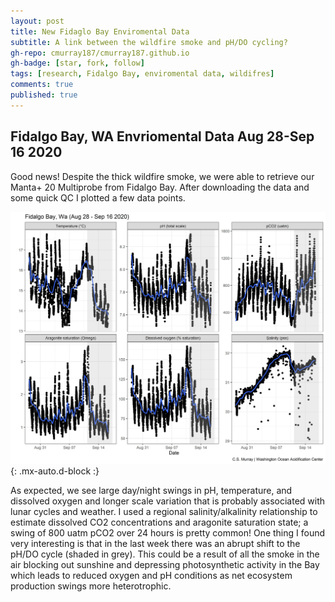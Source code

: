 ```yaml
---
layout: post
title: New Fidaglo Bay Enviromental Data 
subtitle: A link between the wildfire smoke and pH/DO cycling?
gh-repo: cmurray187/cmurray187.github.io
gh-badge: [star, fork, follow]
tags: [research, Fidalgo Bay, enviromental data, wildifres]
comments: true
published: true
---
```


## Fidalgo Bay, WA Envriomental Data Aug 28-Sep 16 2020

Good news! Despite the thick wildfire smoke, we were able to retrieve our Manta+ 20 Multiprobe from Fidalgo Bay. After downloading the data and some quick QC I plotted a few data points.

![](https://github.com/cmurray187/cmurray187.github.io/blob/master/notebookimages/Fidalgo%20Bay,%20WA%20Aug28-Sep16%202020.jpeg?raw=true){: .mx-auto.d-block :}


As expected, we see large day/night swings in pH, temperature, and dissolved oxygen and longer scale variation that is probably associated with lunar cycles and weather. I used a regional salinity/alkalinity relationship to estimate dissolved CO2 concentrations and aragonite saturation state; a swing of 800 uatm pCO2 over 24 hours is pretty common! One thing I found very interesting is that in the last week there was an abrupt shift to the pH/DO cycle (shaded in grey). This could be a result of all the smoke in the air blocking out sunshine and depressing photosynthetic activity in the Bay which leads to reduced oxygen and pH conditions as net ecosystem production swings more heterotrophic. 
